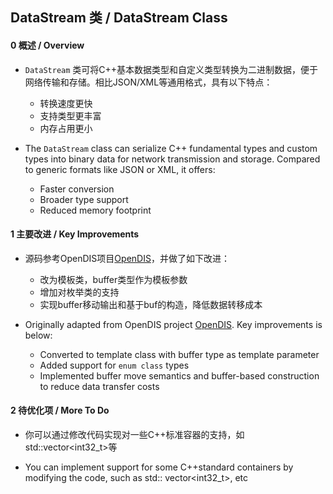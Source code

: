 DataStream 类 / DataStream Class
-------

#### 0 概述 / Overview
- `DataStream` 类可将C++基本数据类型和自定义类型转换为二进制数据，便于网络传输和存储。相比JSON/XML等通用格式，具有以下特点：
  - 转换速度更快
  - 支持类型更丰富
  - 内存占用更小

- The `DataStream` class can serialize C++ fundamental types and custom types into binary data for network transmission and storage. Compared to generic formats like JSON or XML, it offers:
  - Faster conversion
  - Broader type support
  - Reduced memory footprint

#### 1 主要改进 / Key Improvements

- 源码参考OpenDIS项目[OpenDIS](https://github.com/open-dis/open-dis-cpp/blob/master/src/dis6/utils/DataStream.h)，并做了如下改进：
  - 改为模板类，buffer类型作为模板参数
  - 增加对枚举类的支持
  - 实现buffer移动输出和基于buf的构造，降低数据转移成本
  
- Originally adapted from OpenDIS project [OpenDIS](https://github.com/open-dis/open-dis-cpp/blob/master/src/dis6/utils/DataStream.h). Key improvements is below:
  - Converted to template class with buffer type as template parameter
  - Added support for `enum class` types
  - Implemented buffer move semantics and buffer-based construction to reduce data transfer costs

#### 2 待优化项 / More To Do

- 你可以通过修改代码实现对一些C++标准容器的支持，如std::vector<int32_t>等
  
- You can implement support for some C++standard containers by modifying the code, such as std:: vector<int32_t>, etc
